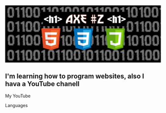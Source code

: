 [![Header](https://github.com/1-A-X-E-1/1-a-x-e-1/blob/main/assets/20220124_153912.png)](https://www.youtube.com/channel/UCWSPDorB5Z6h295m8AnatdA)


## I'm learning how to program websites, also I hava a YouTube chanell


My YouTube


Languages
